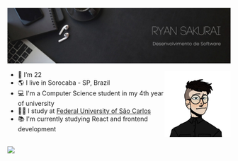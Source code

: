 ![Profile Banner](assets/banner.jpg)

<a href="https://picrew.me/en/image_maker/1473879" target="_blank">
  <img align="right" height="150" src="assets/avatar.png">
</a>

- 🎂 I’m 22
- 🌎 I live in Sorocaba - SP, Brazil
- 💻 I'm a Computer Science student in my 4th year of university
- 👨‍🎓 I study at [Federal University of São Carlos](https://en.wikipedia.org/wiki/Federal_University_of_S%C3%A3o_Carlos)
- 📚 I'm currently studying React and frontend development

<br>

<a href="https://skillicons.dev" target="_blank">
  <img align="left" height="60" src="https://skillicons.dev/icons?i=py,java,spring,nodejs,postgres,linux,git&theme=dark">
</a>
